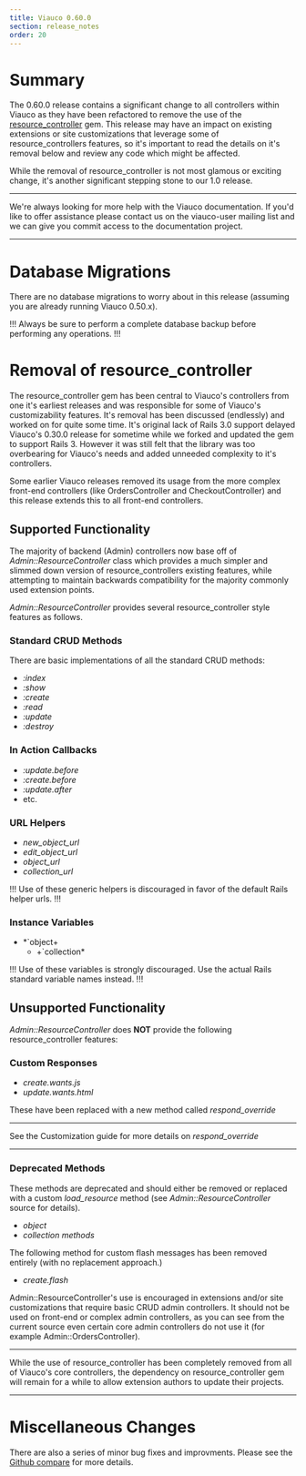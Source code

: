```yaml
---
title: Viauco 0.60.0
section: release_notes
order: 20
---
```


# Summary

The 0.60.0 release contains a significant change to all controllers
within Viauco as they have been refactored to remove the use of the
[resource_controller](https://github.com/jamesgolick/resource_controller)
gem. This release may have an impact on existing extensions or site
customizations that leverage some of resource_controllers features, so
it's important to read the details on it's removal below and review any
code which might be affected.

While the removal of resource_controller is not most glamous or
exciting change, it's another significant stepping stone to our 1.0
release.

---

We're always looking for more help with the Viauco documentation.
If you'd like to offer assistance please contact us on the viauco-user
mailing list and we can give you commit access to the
documentation project.

---

# Database Migrations

There are no database migrations to worry about in this release
(assuming you are already running Viauco 0.50.x).

!!!
Always be sure to perform a complete database backup before
performing any operations.
!!!

# Removal of resource_controller

The resource_controller gem has been central to Viauco's controllers
from one it's earliest releases and was responsible for some of Viauco's
customizability features. It's removal has been discussed (endlessly)
and worked on for quite some time. It's original lack of Rails 3.0
support delayed Viauco's 0.30.0 release for sometime while we forked and
updated the gem to support Rails 3. However it was still felt that the
library was too overbearing for Viauco's needs and added unneeded
complexity to it's controllers.

Some earlier Viauco releases removed its usage from the more complex
front-end controllers (like OrdersController and CheckoutController) and
this release extends this to all front-end controllers.

## Supported Functionality

The majority of backend (Admin) controllers now base off of
_Admin::ResourceController_ class which provides a much simpler and
slimmed down version of resource_controllers existing features, while
attempting to maintain backwards compatibility for the majority commonly
used extension points.

_Admin::ResourceController_ provides several resource_controller style
features as follows.

### Standard CRUD Methods

There are basic implementations of all the standard CRUD methods:

- _:index_
- _:show_
- _:create_
- _:read_
- _:update_
- _:destroy_

### In Action Callbacks

- _:update.before_
- _:create.before_
- _:update.after_
- etc.

### URL Helpers

- _new_object_url_
- _edit_object_url_
- _object_url_
- _collection_url_

!!!
Use of these generic helpers is discouraged in favor of the
default Rails helper urls.
!!!

### Instance Variables

- \*`object+
  - +`collection\*

!!!
Use of these variables is strongly discouraged. Use the actual
Rails standard variable names instead.
!!!

## Unsupported Functionality

_Admin::ResourceController_ does **NOT** provide the following
resource_controller features:

### Custom Responses

- _create.wants.js_
- _update.wants.html_

These have been replaced with a new method called _respond_override_

---

See the Customization guide for more details
on _respond_override_

---

### Deprecated Methods

These methods are deprecated and should either be removed or replaced
with a custom _load_resource_ method (see _Admin::ResourceController_
source for details).

- _object_
- _collection methods_

The following method for custom flash messages has been removed entirely
(with no replacement approach.)

- _create.flash_

Admin::ResourceController's use is encouraged in extensions and/or site
customizations that require basic CRUD admin controllers. It should not
be used on front-end or complex admin controllers, as you can see from
the current source even certain core admin controllers do not use it
(for example Admin::OrdersController).

---

While the use of resource_controller has been completely removed
from all of Viauco's core controllers, the dependency on
resource_controller gem will remain for a while to allow extension
authors to update their projects.

---

# Miscellaneous Changes

There are also a series of minor bug fixes and improvments. Please see
the [Github
compare](https://github.com/viauco/viauco/compare/v0.50.2...v0.60.0) for
more details.
